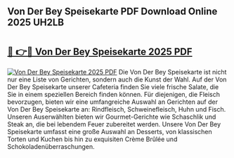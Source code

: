 ## Von Der Bey Speisekarte PDF Download Online 2025 UH2LB

# <h2><a href="http://gc7hkj7.nevu.top/?p=Von+Der+Bey+Speisekarte">🔗 👉🔴 Von Der Bey Speisekarte 2025 PDF</a></h2>

[![Von Der Bey Speisekarte 2025 PDF](https://i.imgur.com/dBaPXMq.png)](http://gc7hkj7.nevu.top/?p=Von+Der+Bey+Speisekarte)
Die Von Der Bey Speisekarte ist nicht nur eine Liste von Gerichten, sondern auch die Kunst der Wahl. Auf der Von Der Bey Speisekarte unserer Cafeteria finden Sie viele frische Salate, die Sie in einem speziellen Bereich finden können. Für diejenigen, die Fleisch bevorzugen, bieten wir eine umfangreiche Auswahl an Gerichten auf der Von Der Bey Speisekarte an: Rindfleisch, Schweinefleisch, Huhn und Fisch. Unseren Auserwählten bieten wir Gourmet-Gerichte wie Schaschlik und Steak an, die bei lebendem Feuer zubereitet werden. Unsere Von Der Bey Speisekarte umfasst eine große Auswahl an Desserts, von klassischen Torten und Kuchen bis hin zu exquisiten Crème Brûlée und Schokoladenüberraschungen.
